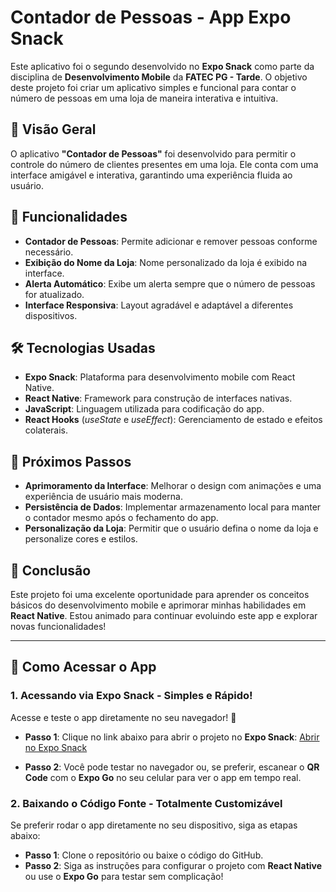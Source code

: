 
# Contador de Pessoas - App Expo Snack

Este aplicativo foi o segundo desenvolvido no **Expo Snack** como parte da disciplina de **Desenvolvimento Mobile** da **FATEC PG - Tarde**. O objetivo deste projeto foi criar um aplicativo simples e funcional para contar o número de pessoas em uma loja de maneira interativa e intuitiva.


## 🚀 Visão Geral

O aplicativo **"Contador de Pessoas"** foi desenvolvido para permitir o controle do número de clientes presentes em uma loja. Ele conta com uma interface amigável e interativa, garantindo uma experiência fluida ao usuário.


## 🎯 Funcionalidades

- **Contador de Pessoas**: Permite adicionar e remover pessoas conforme necessário.
- **Exibição do Nome da Loja**: Nome personalizado da loja é exibido na interface.
- **Alerta Automático**: Exibe um alerta sempre que o número de pessoas for atualizado.
- **Interface Responsiva**: Layout agradável e adaptável a diferentes dispositivos.



## 🛠 Tecnologias Usadas

- **Expo Snack**: Plataforma para desenvolvimento mobile com React Native.
- **React Native**: Framework para construção de interfaces nativas.
- **JavaScript**: Linguagem utilizada para codificação do app.
- **React Hooks** (_useState_ e _useEffect_): Gerenciamento de estado e efeitos colaterais.


## 🔮 Próximos Passos

 - **Aprimoramento da Interface**: Melhorar o design com animações e uma experiência de usuário mais moderna.
 -  **Persistência de Dados**: Implementar armazenamento local para manter o contador mesmo após o fechamento do app.
 - **Personalização da Loja**: Permitir que o usuário defina o nome da loja e personalize cores e estilos.


## 🎉 Conclusão

Este projeto foi uma excelente oportunidade para aprender os conceitos básicos do desenvolvimento mobile e aprimorar minhas habilidades em **React Native**. Estou animado para continuar evoluindo este app e explorar novas funcionalidades!

---

## 📲 **Como Acessar o App**

### 1. **Acessando via Expo Snack - Simples e Rápido!**
Acesse e teste o app diretamente no seu navegador! 🎉

- **Passo 1**: Clique no link abaixo para abrir o projeto no **Expo Snack**:
  [Abrir no Expo Snack](https://snack.expo.dev/)  

- **Passo 2**: Você pode testar no navegador ou, se preferir, escanear o **QR Code** com o **Expo Go** no seu celular para ver o app em tempo real.


### 2. **Baixando o Código Fonte - Totalmente Customizável**
Se preferir rodar o app diretamente no seu dispositivo, siga as etapas abaixo:

- **Passo 1**: Clone o repositório ou baixe o código do GitHub.
- **Passo 2**: Siga as instruções para configurar o projeto com **React Native** ou use o **Expo Go** para testar sem complicação!


